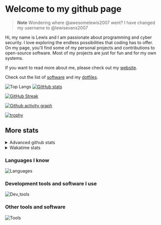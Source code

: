 # Welcome to my github page

> **Note**
> Wondering where @awesomelewis2007 went? I have changed my username to @lewisevans2007

Hi, my name is Lewis and I am passionate about programming and cyber security. I love exploring the endless possibilities that coding has to offer. On my page, you'll find some of my personal projects and contributions to open-source software. Most of my projects are just for fun and for my own systems.

If you want to read more about me, please check out my [website](https://lewisevans2007.github.io/).

Check out the list of [software](https://github.com/lewisevans2007/lewisevans2007/blob/master/software.md) and my [dotfiles](https://github.com/lewisevans2007/dotfiles).

![Top Langs](https://github-readme-stats.vercel.app/api/top-langs/?username=lewisevans2007&hide=html,css,jupyter%20notebook&langs_count=10&layout=donut&theme=transparent&exclude_repo=GPT-code-repository,Obsidian_vault,Apple-PowerManagement,Apple-Security,CMake,qemu,swift,tcpdump,xnu)
[![GitHub stats](https://github-readme-stats.vercel.app/api?username=lewisevans2007&show_icons=true&theme=transparent)](https://github.com/anuraghazra/github-readme-stats)

[![GitHub Streak](https://streak-stats.demolab.com?user=lewisevans2007&theme=transparent)](https://git.io/streak-stats)

[![Github activity graph](https://github-readme-activity-graph.vercel.app/graph?username=lewisevans2007&theme=github-compact&area=true)](https://github.com/ashutosh00710/github-readme-activity-graph)

[![trophy](https://github-profile-trophy.vercel.app/?username=lewisevans2007&theme=darkhub)](https://github.com/ryo-ma/github-profile-trophy)

## More stats
<details close>
<summary>Advanced github stats</summary>
<br>
  
![Metrics](https://raw.githubusercontent.com/lewisevans2007/lewisevans2007/master/github-metrics.svg)
  
</details>

<details close>
<summary>Wakatime stats</summary>
<br>

<!--START_SECTION:waka-->

```txt
Python        30 mins         ████████▓░░░░░░░░░░░░░░░░   34.48 %
Rust          14 mins         ████▒░░░░░░░░░░░░░░░░░░░░   16.71 %
Java          10 mins         ███░░░░░░░░░░░░░░░░░░░░░░   11.48 %
Other         7 mins          ██▒░░░░░░░░░░░░░░░░░░░░░░   09.01 %
Markdown      6 mins          ██░░░░░░░░░░░░░░░░░░░░░░░   07.89 %
JSON          6 mins          █▓░░░░░░░░░░░░░░░░░░░░░░░   06.89 %
Makefile      5 mins          █▓░░░░░░░░░░░░░░░░░░░░░░░   06.72 %
HTML          2 mins          ▓░░░░░░░░░░░░░░░░░░░░░░░░   02.68 %
JavaScript    1 min           ▒░░░░░░░░░░░░░░░░░░░░░░░░   01.37 %
C++           0 secs          ▒░░░░░░░░░░░░░░░░░░░░░░░░   01.01 %
C             0 secs          ▒░░░░░░░░░░░░░░░░░░░░░░░░   00.86 %
Text          0 secs          ░░░░░░░░░░░░░░░░░░░░░░░░░   00.47 %
Objective-C   0 secs          ░░░░░░░░░░░░░░░░░░░░░░░░░   00.44 %
```

<!--END_SECTION:waka-->
</details>

### Languages I know
![Languages](https://skillicons.dev/icons?i=python,cpp,cs,c,javascript,nodejs,dotnet,bash,css,html,rust)
### Development tools and software I use
![Dev_tools](https://skillicons.dev/icons?i=git,docker,github,googlecloud,vscode,visualstudio,raspberrypi,linux,powershell,replit)
### Other tools and software
![Tools](https://skillicons.dev/icons?i=blender,ps,pr,ai,xd,figma)
